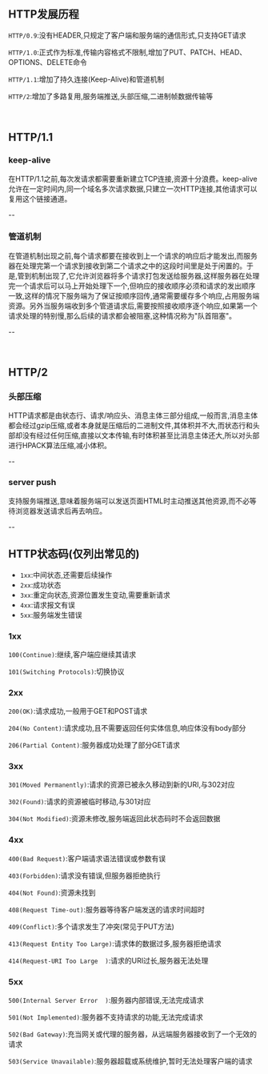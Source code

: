 ## HTTP发展历程

`HTTP/0.9`:没有HEADER,只规定了客户端和服务端的通信形式,只支持GET请求

`HTTP/1.0`:正式作为标准,传输内容格式不限制,增加了PUT、PATCH、HEAD、OPTIONS、DELETE命令

`HTTP/1.1`:增加了持久连接(Keep-Alive)和管道机制

`HTTP/2`:增加了多路复用,服务端推送,头部压缩,二进制帧数据传输等

<br/>

## HTTP/1.1 

### keep-alive

在HTTP/1.1之前,每次发请求都需要重新建立TCP连接,资源十分浪费。keep-alive允许在一定时间内,同一个域名多次请求数据,只建立一次HTTP连接,其他请求可以复用这个链接通道。

--

### 管道机制

在管道机制出现之前,每个请求都要在接收到上一个请求的响应后才能发出,而服务器在处理完第一个请求到接收到第二个请求之中的这段时间里是处于闲置的。于是,管到机制出现了,它允许浏览器将多个请求打包发送给服务器,这样服务器在处理完一个请求后可以马上开始处理下一个,但响应的接收顺序必须和请求的发出顺序一致,这样的情况下服务端为了保证按顺序回传,通常需要缓存多个响应,占用服务端资源。另外当服务端收到多个管道请求后,需要按照接收顺序逐个响应,如果第一个请求处理的特别慢,那么后续的请求都会被阻塞,这种情况称为"队首阻塞"。

--

<br/>

## HTTP/2

### 头部压缩

HTTP请求都是由状态行、请求/响应头、消息主体三部分组成,一般而言,消息主体都会经过gzip压缩,或者本身就是压缩后的二进制文件,其体积并不大,而状态行和头部却没有经过任何压缩,直接以文本传输,有时体积甚至比消息主体还大,所以对头部进行HPACK算法压缩,减小体积。

--

### server push

支持服务端推送,意味着服务端可以发送页面HTML时主动推送其他资源,而不必等待浏览器发送请求后再去响应。

--

## HTTP状态码(仅列出常见的)

+ `1xx`:中间状态,还需要后续操作
+ `2xx`:成功状态
+ `3xx`:重定向状态,资源位置发生变动,需要重新请求
+ `4xx`:请求报文有误
+ `5xx`:服务端发生错误

### 1xx

`100(Continue)`:继续,客户端应继续其请求

`101(Switching Protocols)`:切换协议

### 2xx

`200(OK)`:请求成功,一般用于GET和POST请求

`204(No Content)`:请求成功,且不需要返回任何实体信息,响应体没有body部分

`206(Partial Content)`:服务器成功处理了部分GET请求

### 3xx

`301(Moved Permanently)`:请求的资源已被永久移动到新的URI,与302对应

`302(Found)`:请求的资源被临时移动,与301对应

`304(Not Modified)`:资源未修改,服务端返回此状态码时不会返回数据

### 4xx

`400(Bad Request)`:客户端请求语法错误或参数有误

`403(Forbidden)`:请求没有错误,但服务器拒绝执行

`404(Not Found)`:资源未找到

`408(Request Time-out)`:服务器等待客户端发送的请求时间超时

`409(Conflict)`:多个请求发生了冲突(常见于PUT方法)

`413(Request Entity Too Large)`:请求体的数据过多,服务器拒绝请求

`414(Request-URI Too Large	)`:请求的URI过长,服务器无法处理

### 5xx

`500(Internal Server Error	)`:服务器内部错误,无法完成请求

`501(Not Implemented)`:服务器不支持请求的功能,无法完成请求

`502(Bad Gateway)`:充当网关或代理的服务器，从远端服务器接收到了一个无效的请求

`503(Service Unavailable)`:服务器超载或系统维护,暂时无法处理客户端的请求